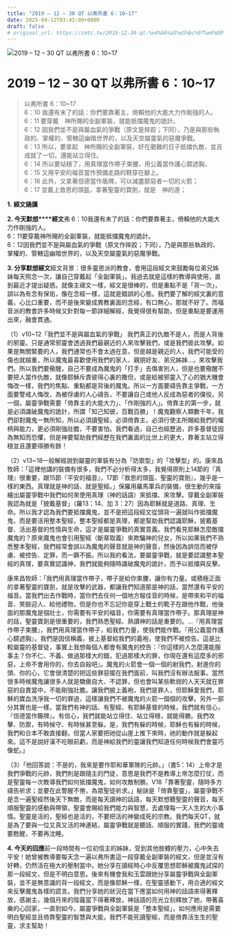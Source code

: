 ```yaml
---
title: "2019 – 12 – 30 QT 以弗所書 6：10~17"
date: 2025-04-12T03:43:09+0800
draft: false
# original_url: https://cmtc.tw/2019-12-30-qt-%e4%bb%a5%e5%bc%97%e6%89%80%e6%9b%b8-6%ef%bc%9a1017
---
```


![2019 – 12 – 30 QT 以弗所書 6：10~17](/images/qt.jpg   "2019 – 12 – 30 QT 以弗所書 6：10~17")

# 2019 – 12 – 30 QT 以弗所書 6：10~17

> 以弗所書 6：10~17  
> 6：10 我還有末了的話：你們要靠著主，倚賴他的大能大力作剛強的人。  
> 6：11 要穿戴　神所賜的全副軍裝，就能抵擋魔鬼的詭計。  
> 6：12 因我們並不是與屬血氣的爭戰（原文是摔跤；下同），乃是與那些執政的、掌權的、管轄這幽暗世界的，以及天空屬靈氣的惡魔爭戰。  
> 6：13 所以，要拿起　神所賜的全副軍裝，好在磨難的日子抵擋仇敵，並且成就了一切，還能站立得住。  
> 6：14 所以要站穩了，用真理當作帶子束腰，用公義當作護心鏡遮胸，  
> 6：15 又用平安的福音當作預備走路的鞋穿在腳上。  
> 6：16 此外，又拿著信德當作盾牌，可以滅盡那惡者一切的火箭；  
> 6：17 並戴上救恩的頭盔，拿著聖靈的寶劍，就是　神的道；

**1.** **經文誦讀**

**2. 今天默想****經文**弗 6：10我還有末了的話：你們要靠著主，倚賴他的大能大力作剛強的人。  
6：11要穿戴神所賜的全副軍裝，就能抵擋魔鬼的詭計。  
6：12因我們並不是與屬血氣的爭戰（原文作摔跤；下同），乃是與那些執政的、掌權的、管轄這幽暗世界的，以及天空屬靈氣的惡魔爭戰。

**3. 分享默想經文**經文背景：很多靈恩派的教會，會用這段經文來鼓勵每位弟兄姊妹每天照念一次，讓自己穿戴起「全副軍裝」。我過去就是這樣的教導與使用，直到最近才提出疑惑。就像主禱文一樣，經文是很棒的，但是重點不是「背一次」，誤以為有念有保佑，像在念經一樣，這就是錯誤的心態。我們要了解的經文裏的意義，心比口重要，而不是後來變成異教裏面的念經，有口無心，那就不好了。而福音派的教會許多時候又針對每一節詳細解經，我覺得很有幫助，但是重點是要運用出來，融會貫通。

（1）v10~12「我們並不是與屬血氣的爭戰」 我們真正的仇敵不是人，而是人背後的邪靈。只是通常邪靈會透過我們最親近的人來攻擊我們，或是我們彼此攻擊。如果是無關緊要的人，我們通常也不會太過在意，但是越是親近的人，我們可能受的傷也就越重，所以魔鬼最喜歡使用我們的家人、親朋好友、弟兄姊妹…，來攻擊我們。所以我們要儆醒，自己不要成為魔鬼的「打手」去傷害別人，但是也要儆醒不要把人當作仇敵，就像耶穌斥責彼得心裏的撒但，或是給被邪靈入了心的猶大機會悔改一樣，我們的焦點、重點都是背後的魔鬼。所以一方面要禱告靠主爭戰，一方面要警戒人悔改，為被俘虜的人心禱告，不要讓自己或他人反成為惡者的僕役。另一個，屬靈爭戰需要「倚靠主的大能大力」、「作剛強的人」。倚靠主的第一步，就是必須識破魔鬼的詭計，所謂「知己知彼，百戰百勝」！魔鬼觀察人類數千年，我們卻對魔鬼一無所知，所以必須讀聖經，必須倚靠主，必須行使主所賜給我們的權柄與能力，更必須剛強壯膽，不要害怕。我們看過，自己也經歷過，許多基督徒因為無知而恐懼，但是神要幫助我們經歷在我們裏面的比世上的更大，靠著主站立得穩並且還要得勝有餘！

（2）v13~18一般解經說到屬靈的軍裝有分為「防禦型」的「攻擊型」的。康來昌牧師：「這裡他講的裝備有很多，我們不必分析得太多，我覺得原則上14節的『真理』很重要，跟15節『平安的福音』，17節『救恩的頭盔、聖靈的寶劍』，幾乎是一樣的東西。真理就是神的話、就是聖經。」保羅用羅馬軍兵的裝備，很生動的來描繪出屬靈爭戰中我們如何來使用真理（神的話語）來抵擋、來攻擊。穿戴全副軍裝我認為就是「披戴基督」（羅13：14、加 3：27）因為耶穌就是道路、真理、生命。所以我才認為我們要抵擋魔鬼，並不是把這段經文從頭背一遍就叫作抵擋魔鬼，而是要活用整本聖經，整本聖經都是真理，都是幫助我們認識耶穌，披戴基督、活出基督的性情與生命，這才是屬靈爭戰的真實意義。我們看見耶穌怎麼敵擋魔鬼的？原來魔鬼也會引用聖經（斷章取義）來欺騙神的兒女，所以如果我們不熟悉整本聖經，我們經常會誤以為魔鬼的聲音就是神的聲音，然後因為誤信而被俘虜、被控告、定罪，而一蹶不振。所以我的看法，要屬靈爭戰，就是要認識整本聖經的真理，要真實認識神，我們就能夠隨時識破魔鬼的詭計，而予以抵擋與反擊。

康來昌牧師：「我們用真理當作帶子，帶子是給你束腰，讓你有力量。或積極正面的拿著聖靈的寶劍，就是攻擊的武器，都讓我們知道那是神的話，當然還有平安的福音。當我們出去作戰時，當你們去任何一個地方報佳音的時候，是帶來和平的福音、笑臉迎人、給他禮物，但是你也不忘記你是穿上戰士的靴子在跟他作戰，他後面的那魔鬼是個壯士，你需要有平安的福音，你需要有真理當作帶子。那真理是神的話，聖靈寶劍是很重要的，我們熟悉聖經、熟讀神的話是重要的。…『用真理當作帶子束腰』，我們用真理當作帶子，給我們力量，使我們能作戰。『用公義當作護心鏡遮胸』，我們是因信稱義，披上基督給我們的義袍，使我們不被控告。這是比較屬靈的基督徒，事實上我想每個人都會有魔鬼的控告：『你這樣的人怎麼還能服事主？你不仁、不義、做過那樣大的錯，犯過那樣大的罪，你現在還有這麼多的邪惡，上帝不會用你的，你去自殺吧』。魔鬼的火箭會一個一個的射我們，射進你的頭、你的心，它會很清楚的把這些罪惡擺在我們面前，叫我們沒有辦法服事。當然很多時候魔鬼讓很多人就是驕傲自大、不認罪，但也會叫某些軟弱的人天天就在罪惡的自責當中，不能剛強壯膽。讓我們披上義袍，我們是罪人，但耶穌愛我們，耶穌的寶血洗淨我一切的罪過，這樣讓我們不被魔鬼的火箭一個個的攻擊。另外一部分其實也是一樣，當我們有神的話、有聖經、有耶穌基督的時候，我們就有信心，『信德當作籐牌』。有信心，我們就能站立得住、站立得穩，就能得勝。我們攻擊、防禦，有時候守、有時候甚至躲。是，我們有躲的時候，耶穌也有躲的時候，我們和合本不敢直接翻，但當人家要把祂從山崖上推下來時，祂的動作就是躲起來。這不是說好漢不吃眼前虧，而是神給我們的靈讓我們知道任何時候我們會靈巧像蛇。」

（3）「他回答說：不是的，我來是要作耶和華軍隊的元帥。」（書5：14）上帝才是我們爭戰的元帥，我們則是跟隨主的門徒，意思是我們不是教導上帝怎麼打仗，而是聖靈每一次教導我們如何抵擋魔鬼，如何攻敵制勝。V18「靠著聖靈，隨時多方禱告祈求；並要在此警醒不倦，為眾聖徒祈求。」秘訣是「倚靠聖靈」，屬靈爭戰不是念一遍聖經然後天下無敵，而是每天讀神的話語，每天默想聽聖靈的聲音，每天順服聖靈的感動與帶領，聖靈會賜給我們能力與智慧，去處理每一天人生的大小事情。聖靈是活的，聖經也是活的，不要把活的神變成死的宗教。我們每天QT，就是為了要與一位又真又活的神連結，屬靈爭戰就是聽話、順服的實踐，我們的靈魂要甦醒，不要再沈睡。

**4. 今天的回應**前一段時間有一位初信主的姊妹，受到其他肢體的壓力，心中失去平安！她曾被教導要每天念一遍以弗所書這一段穿戴全副軍裝的經文，但是並沒有好轉，仍然活在極大的壓制當中。她分享在讀經時心中反覆思想耶穌被魔鬼試探的那一段經文，但是不明白意思。後來有機會我和玉雲跟她分享屬靈爭戰與全副軍裝，並不是無意識的背一段經文，而是像耶穌一樣，在聖靈感動下，用合適的經文來反擊魔鬼各樣的謊言。我們分享她的狀況在當下應當如何用神的話語來得著釋放，感謝主，幾個月來的陰霾當下得著釋放，神話語的亮光立刻釋放了她，帶著喜樂的心回家，一直到如今。屬靈爭戰與全副軍裝是「整本聖經」，如何應用是需要明白聖經並且倚靠聖靈的智慧與大能，我們不能死讀聖經，而是倚靠活生生的聖靈，求主幫助！